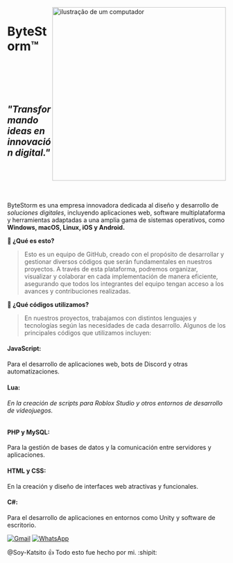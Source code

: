 <img src="https://raw.githubusercontent.com/MicaelliMedeiros/micaellimedeiros/master/image/computer-illustration.png" alt="ilustração de um computador" min-width="400px" max-width="400px" width="400px" align="right">
<h1>ByteStorm™</h1>
<br>
<br>
<br>
<br>
<h2><i>"Transformando ideas en innovación digital."</i></h2>
<br>
<br>
<br>
<br>

<p align="left"> 
 ByteStorm es una empresa innovadora dedicada al diseño y desarrollo de <i>soluciones digitales</i>, incluyendo aplicaciones web, software multiplataforma y herramientas adaptadas a una amplia gama de sistemas operativos, como <strong>Windows, macOS, Linux, iOS y Android.</strong>
</p>



<p align="left">
  <strong>🦄 ¿Qué es esto?</strong>

> Esto es un equipo de GitHub, creado con el propósito de desarrollar y gestionar diversos códigos que serán fundamentales en nuestros proyectos. A través de esta plataforma, podremos organizar, visualizar y colaborar en cada implementación de manera eficiente, asegurando que todos los integrantes del equipo tengan acceso a los avances y contribuciones realizadas.
</p>

<p align="left">
  <strong>💼 ¿Qué códigos utilizamos?</strong>

> En nuestros proyectos, trabajamos con distintos lenguajes y tecnologías según las necesidades de cada desarrollo. Algunos de los principales códigos que utilizamos incluyen:

#### JavaScript:
Para el desarrollo de aplicaciones web, bots de Discord y otras automatizaciones.

#### Lua:
###### En la creación de scripts para Roblox Studio y otros entornos de desarrollo de videojuegos.

#### PHP y MySQL:
Para la gestión de bases de datos y la comunicación entre servidores y aplicaciones.

#### HTML y CSS:
En la creación y diseño de interfaces web atractivas y funcionales.

#### C#:
Para el desarrollo de aplicaciones en entornos como Unity y software de escritorio.
</p>

<p align="left">
  <a href="mailto:info@byte-storm.xyz" title="Gmail">
  <img src="https://img.shields.io/badge/-Gmail-FF0000?style=flat-square&labelColor=FF0000&logo=gmail&logoColor=white&link=LINK-DO-SEU-GMAIL" alt="Gmail"/></a>
  <a href="mailto:info@byte-storm.xyz" title="WhatsApp">
  <img src="https://img.shields.io/badge/-WhatsApp-25d366?style=flat-square&labelColor=25d366&logo=whatsapp&logoColor=white&link=API-DO-SEU-WHATSAPP" alt="WhatsApp"/></a>
</p>

@Soy-Katsito :+1: Todo esto fue hecho por mi. :shipit: